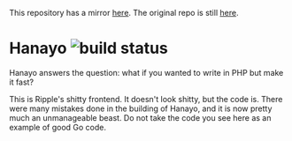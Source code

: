 This repository has a mirror [here](https://github.com/osuripple/hanayo). The original repo is still [here](https://zxq.co/ripple/hanayo).

# Hanayo ![build status](https://ci.zxq.co/api/badges/ripple/hanayo/status.svg)

Hanayo answers the question: what if you wanted to write in PHP but make it fast?

This is Ripple's shitty frontend. It doesn't look shitty, but the code is. There were many mistakes done in the building of Hanayo, and it is now pretty much an unmanageable beast. Do not take the code you see here as an example of good Go code.
